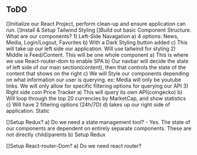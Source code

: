 ## ToDO

[]Initialize our React Project, perform clean-up and ensure application can run.
[]Install & Setup Tailwind Styling
[]Build out basic Component Structure. What are our components? 1) Left-Side Navagation
a) 4 options: News, Media, Login/Logout, Favorites
b) With a Dark Styling button added
c) This will take up our left side our application. Will use tailwind for styling 2) Middle is Feed/Content. This will be one whole component
a) This is where we use React-router-dom to enable SPA
b) Our navbar will decide the state of left side of our main section(content), then that controls the state of the content that shows on the right
c) We will Style our components depending on what information our user is querying.
ex: Media will only be youtube links.
We will only allow for specific filtering options for querying our API 3) Right side coin Price Tracker
a) This will query its own API(coingecko)
b) Will loop through the top 20 currencies by MarketCap, and show statistics
c) Will have 2 filtering options (24h/7D)
d) takes up our right side of application. Static

[]Setup Redux?
a) Do we need a state management tool? - Yes. The state of our components are dependent on entirely separate components. These are not directly child/parents
b) Setup Redux

[]Setup React-router-Dom?
a) Do we need react router?
